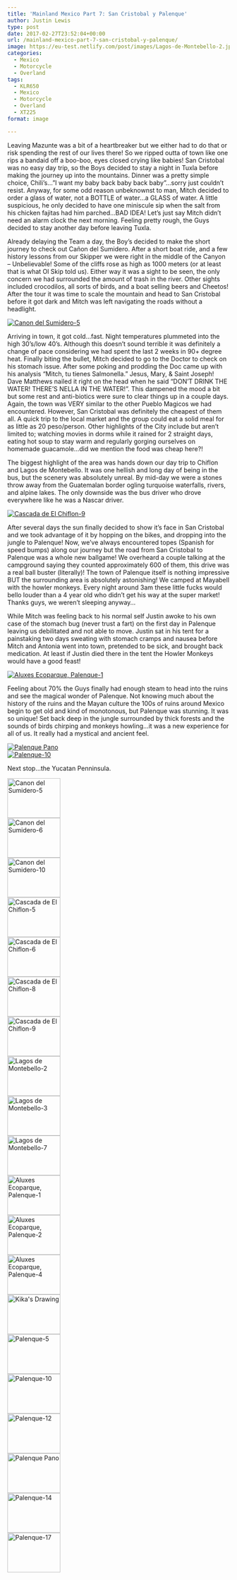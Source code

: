 ```yaml
---
title: 'Mainland Mexico Part 7: San Cristobal y Palenque'
author: Justin Lewis
type: post
date: 2017-02-27T23:52:04+00:00
url: /mainland-mexico-part-7-san-cristobal-y-palenque/
image: https://eu-test.netlify.com/post/images/Lagos-de-Montebello-2.jpg
categories:
  - Mexico
  - Motorcycle
  - Overland
tags:
  - KLR650
  - Mexico
  - Motorcycle
  - Overland
  - XT225
format: image

---
```

Leaving Mazunte was a bit of a heartbreaker but we either had to do that or risk spending the rest of our lives there! So we ripped outta of town like one rips a bandaid off a boo-boo, eyes closed crying like babies! San Cristobal was no easy day trip, so the Boys decided to stay a night in Tuxla before making the journey up into the mountains. Dinner was a pretty simple choice, Chili’s…”I want my baby back baby back baby”…sorry just couldn’t resist. Anyway, for some odd reason unbeknownst to man, Mitch decided to order a glass of water, not a BOTTLE of water…a GLASS of water. A little suspicious, he only decided to have one miniscule sip when the salt from his chicken fajitas had him parched…BAD IDEA! Let’s just say Mitch didn’t need an alarm clock the next morning. Feeling pretty rough, the Guys decided to stay another day before leaving Tuxla.

Already delaying the Team a day, the Boy’s decided to make the short journey to check out Cañon del Sumidero. After a short boat ride, and a few history lessons from our Skipper we were right in the middle of the Canyon – Unbelievable! Some of the cliffs rose as high as 1000 meters (or at least that is what Ol Skip told us). Either way it was a sight to be seen, the only concern we had surrounded the amount of trash in the river. Other sights included crocodilos, all sorts of birds, and a boat selling beers and Cheetos! After the tour it was time to scale the mountain and head to San Cristobal before it got dark and Mitch was left navigating the roads without a headlight.

<div class="ngg-gallery-singlepic-image " style="">
  <a href="http://www.elevationupgrade.com/wp-content/gallery/mainland-mexico-part-7/Canon-del-Sumidero-5.jpg"
		     title=""
             data-src="http://www.elevationupgrade.com/wp-content/gallery/mainland-mexico-part-7/Canon-del-Sumidero-5.jpg"
             data-thumbnail="http://www.elevationupgrade.com/wp-content/gallery/mainland-mexico-part-7/thumbs/thumbs_Canon-del-Sumidero-5.jpg"
             data-image-id="582"
             data-title="Canon del Sumidero-5"
             data-description=""
             target='_self'
             class="ngg-fancybox" rel="d81ab927229b7d56eb7eebff076d7268"> <img class="ngg-singlepic"
             src="http://www.elevationupgrade.com/wp-content/gallery/mainland-mexico-part-7/dynamic/Canon-del-Sumidero-5.jpg-nggid03582-ngg0dyn-0x0x100-00f0w010c010r110f110r010t010.jpg"
             alt="Canon del Sumidero-5"
             title="Canon del Sumidero-5"
 /> </a>
</div>

<!--more-->

Arriving in town, it got cold…fast. Night temperatures plummeted into the high 30’s/low 40’s. Although this doesn’t sound terrible it was definitely a change of pace considering we had spent the last 2 weeks in 90+ degree heat. Finally biting the bullet, Mitch decided to go to the Doctor to check on his stomach issue. After some poking and prodding the Doc came up with his analysis “Mitch, tu tienes Salmonella.” Jesus, Mary, & Saint Joseph! Dave Matthews nailed it right on the head when he said “DON’T DRINK THE WATER! THERE’S NELLA IN THE WATER!”. This dampened the mood a bit but some rest and anti-biotics were sure to clear things up in a couple days. Again, the town was VERY similar to the other Pueblo Magicos we had encountered. However, San Cristobal was definitely the cheapest of them all. A quick trip to the local market and the group could eat a solid meal for as little as 20 peso/person. Other highlights of the City include but aren’t limited to; watching movies in dorms while it rained for 2 straight days, eating hot soup to stay warm and regularly gorging ourselves on homemade guacamole…did we mention the food was cheap here?!

The biggest highlight of the area was hands down our day trip to Chiflon and Lagos de Montebello. It was one hellish and long day of being in the bus, but the scenery was absolutely unreal. By mid-day we were a stones throw away from the Guatemalan border ogling turquoise waterfalls, rivers, and alpine lakes. The only downside was the bus driver who drove everywhere like he was a Nascar driver.

<div class="ngg-gallery-singlepic-image " style="">
  <a href="http://www.elevationupgrade.com/wp-content/gallery/mainland-mexico-part-7/Cascada-de-El-Chiflon-9.jpg"
		     title=""
             data-src="http://www.elevationupgrade.com/wp-content/gallery/mainland-mexico-part-7/Cascada-de-El-Chiflon-9.jpg"
             data-thumbnail="http://www.elevationupgrade.com/wp-content/gallery/mainland-mexico-part-7/thumbs/thumbs_Cascada-de-El-Chiflon-9.jpg"
             data-image-id="588"
             data-title="Cascada de El Chiflon-9"
             data-description=""
             target='_self'
             class="ngg-fancybox" rel="5e337ca23679b1b390cc8ab6a0591e7f"> <img class="ngg-singlepic"
             src="http://www.elevationupgrade.com/wp-content/gallery/mainland-mexico-part-7/dynamic/Cascada-de-El-Chiflon-9.jpg-nggid03588-ngg0dyn-0x0x100-00f0w010c010r110f110r010t010.jpg"
             alt="Cascada de El Chiflon-9"
             title="Cascada de El Chiflon-9"
 /> </a>
</div>

After several days the sun finally decided to show it’s face in San Cristobal and we took advantage of it by hopping on the bikes, and dropping into the jungle to Palenque! Now, we’ve always encountered topes (Spanish for speed bumps) along our journey but the road from San Cristobal to Palenque was a whole new ballgame! We overheard a couple talking at the campground saying they counted approximately 600 of them, this drive was a real ball buster (literally)! The town of Palenque itself is nothing impressive BUT the surrounding area is absolutely astonishing! We camped at Mayabell with the howler monkeys. Every night around 3am these little fucks would bello louder than a 4 year old who didn’t get his way at the super market! Thanks guys, we weren’t sleeping anyway…

While Mitch was feeling back to his normal self Justin awoke to his own case of the stomach bug (never trust a fart) on the first day in Palenque leaving us debilitated and not able to move. Justin sat in his tent for a painstaking two days sweating with stomach cramps and nausea before Mitch and Antonia went into town, pretended to be sick, and brought back medication. At least if Justin died there in the tent the Howler Monkeys would have a good feast!

<div class="ngg-gallery-singlepic-image " style="">
  <a href="http://www.elevationupgrade.com/wp-content/gallery/mainland-mexico-part-7/Aluxes-Ecoparque-Palenque-1.jpg"
		     title=""
             data-src="http://www.elevationupgrade.com/wp-content/gallery/mainland-mexico-part-7/Aluxes-Ecoparque-Palenque-1.jpg"
             data-thumbnail="http://www.elevationupgrade.com/wp-content/gallery/mainland-mexico-part-7/thumbs/thumbs_Aluxes-Ecoparque-Palenque-1.jpg"
             data-image-id="592"
             data-title="Aluxes Ecoparque, Palenque-1"
             data-description=""
             target='_self'
             class="ngg-fancybox" rel="f47dc4e3d91a39093636a90227633013"> <img class="ngg-singlepic"
             src="http://www.elevationupgrade.com/wp-content/gallery/mainland-mexico-part-7/dynamic/Aluxes-Ecoparque-Palenque-1.jpg-nggid03592-ngg0dyn-0x0x100-00f0w010c010r110f110r010t010.jpg"
             alt="Aluxes Ecoparque, Palenque-1"
             title="Aluxes Ecoparque, Palenque-1"
 /> </a>
</div>

Feeling about 70% the Guys finally had enough steam to head into the ruins and see the magical wonder of Palenque. Not knowing much about the history of the ruins and the Mayan culture the 100s of ruins around Mexico begin to get old and kind of monotonous, but Palenque was stunning. It was so unique! Set back deep in the jungle surrounded by thick forests and the sounds of birds chirping and monkeys howling&#8230;it was a new experience for all of us. It really had a mystical and ancient feel.

<div class="ngg-gallery-singlepic-image " style="">
  <a href="http://www.elevationupgrade.com/wp-content/gallery/mainland-mexico-part-7/Palenque-Pano.jpg"
		     title=""
             data-src="http://www.elevationupgrade.com/wp-content/gallery/mainland-mexico-part-7/Palenque-Pano.jpg"
             data-thumbnail="http://www.elevationupgrade.com/wp-content/gallery/mainland-mexico-part-7/thumbs/thumbs_Palenque-Pano.jpg"
             data-image-id="599"
             data-title="Palenque Pano"
             data-description=""
             target='_self'
             class="ngg-fancybox" rel="8453fbb8194efb12150f8047581cfa7d"> <img class="ngg-singlepic"
             src="http://www.elevationupgrade.com/wp-content/gallery/mainland-mexico-part-7/dynamic/Palenque-Pano.jpg-nggid03599-ngg0dyn-0x0x100-00f0w010c010r110f110r010t010.jpg"
             alt="Palenque Pano"
             title="Palenque Pano"
 /> </a>
</div>

<div class="ngg-gallery-singlepic-image " style="">
  <a href="http://www.elevationupgrade.com/wp-content/gallery/mainland-mexico-part-7/Palenque-10.jpg"
		     title=""
             data-src="http://www.elevationupgrade.com/wp-content/gallery/mainland-mexico-part-7/Palenque-10.jpg"
             data-thumbnail="http://www.elevationupgrade.com/wp-content/gallery/mainland-mexico-part-7/thumbs/thumbs_Palenque-10.jpg"
             data-image-id="597"
             data-title="Palenque-10"
             data-description=""
             target='_self'
             class="ngg-fancybox" rel="d68b389c749f2a0516c7d785e9857261"> <img class="ngg-singlepic"
             src="http://www.elevationupgrade.com/wp-content/gallery/mainland-mexico-part-7/dynamic/Palenque-10.jpg-nggid03597-ngg0dyn-0x0x100-00f0w010c010r110f110r010t010.jpg"
             alt="Palenque-10"
             title="Palenque-10"
 /> </a>
</div>

Next stop…the Yucatan Penninsula.

<div
	class="ngg-galleryoverview ngg-ajax-pagination-none"
	id="ngg-gallery-1929-1">
  <!-- Thumbnails -->
  
  <div id="ngg-image-0" class="ngg-gallery-thumbnail-box" >
    <div class="ngg-gallery-thumbnail">
      <a href="http://www.elevationupgrade.com/wp-content/gallery/mainland-mexico-part-7/Canon-del-Sumidero-5.jpg"
               title=""
               data-src="http://www.elevationupgrade.com/wp-content/gallery/mainland-mexico-part-7/Canon-del-Sumidero-5.jpg"
               data-thumbnail="http://www.elevationupgrade.com/wp-content/gallery/mainland-mexico-part-7/thumbs/thumbs_Canon-del-Sumidero-5.jpg"
               data-image-id="582"
               data-title="Canon del Sumidero-5"
               data-description=""
               data-image-slug="canon-del-sumidero-5-1"
               class="ngg-fancybox" rel="1929"> <img
                    title="Canon del Sumidero-5"
                    alt="Canon del Sumidero-5"
                    src="http://www.elevationupgrade.com/wp-content/gallery/mainland-mexico-part-7/thumbs/thumbs_Canon-del-Sumidero-5.jpg"
                    width="120"
                    height="90"
                    style="max-width:100%;"
 /> </a>
    </div>
  </div>
  
  <div id="ngg-image-1" class="ngg-gallery-thumbnail-box" >
    <div class="ngg-gallery-thumbnail">
      <a href="http://www.elevationupgrade.com/wp-content/gallery/mainland-mexico-part-7/Canon-del-Sumidero-6.jpg"
               title=""
               data-src="http://www.elevationupgrade.com/wp-content/gallery/mainland-mexico-part-7/Canon-del-Sumidero-6.jpg"
               data-thumbnail="http://www.elevationupgrade.com/wp-content/gallery/mainland-mexico-part-7/thumbs/thumbs_Canon-del-Sumidero-6.jpg"
               data-image-id="583"
               data-title="Canon del Sumidero-6"
               data-description=""
               data-image-slug="canon-del-sumidero-6-1"
               class="ngg-fancybox" rel="1929"> <img
                    title="Canon del Sumidero-6"
                    alt="Canon del Sumidero-6"
                    src="http://www.elevationupgrade.com/wp-content/gallery/mainland-mexico-part-7/thumbs/thumbs_Canon-del-Sumidero-6.jpg"
                    width="120"
                    height="90"
                    style="max-width:100%;"
 /> </a>
    </div>
  </div>
  
  <div id="ngg-image-2" class="ngg-gallery-thumbnail-box" >
    <div class="ngg-gallery-thumbnail">
      <a href="http://www.elevationupgrade.com/wp-content/gallery/mainland-mexico-part-7/Canon-del-Sumidero-10.jpg"
               title=""
               data-src="http://www.elevationupgrade.com/wp-content/gallery/mainland-mexico-part-7/Canon-del-Sumidero-10.jpg"
               data-thumbnail="http://www.elevationupgrade.com/wp-content/gallery/mainland-mexico-part-7/thumbs/thumbs_Canon-del-Sumidero-10.jpg"
               data-image-id="584"
               data-title="Canon del Sumidero-10"
               data-description=""
               data-image-slug="canon-del-sumidero-10-1"
               class="ngg-fancybox" rel="1929"> <img
                    title="Canon del Sumidero-10"
                    alt="Canon del Sumidero-10"
                    src="http://www.elevationupgrade.com/wp-content/gallery/mainland-mexico-part-7/thumbs/thumbs_Canon-del-Sumidero-10.jpg"
                    width="120"
                    height="90"
                    style="max-width:100%;"
 /> </a>
    </div>
  </div>
  
  <div id="ngg-image-3" class="ngg-gallery-thumbnail-box" >
    <div class="ngg-gallery-thumbnail">
      <a href="http://www.elevationupgrade.com/wp-content/gallery/mainland-mexico-part-7/Cascada-de-El-Chiflon-5.jpg"
               title=""
               data-src="http://www.elevationupgrade.com/wp-content/gallery/mainland-mexico-part-7/Cascada-de-El-Chiflon-5.jpg"
               data-thumbnail="http://www.elevationupgrade.com/wp-content/gallery/mainland-mexico-part-7/thumbs/thumbs_Cascada-de-El-Chiflon-5.jpg"
               data-image-id="585"
               data-title="Cascada de El Chiflon-5"
               data-description=""
               data-image-slug="cascada-de-el-chiflon-5-1"
               class="ngg-fancybox" rel="1929"> <img
                    title="Cascada de El Chiflon-5"
                    alt="Cascada de El Chiflon-5"
                    src="http://www.elevationupgrade.com/wp-content/gallery/mainland-mexico-part-7/thumbs/thumbs_Cascada-de-El-Chiflon-5.jpg"
                    width="120"
                    height="90"
                    style="max-width:100%;"
 /> </a>
    </div>
  </div>
  
  <div id="ngg-image-4" class="ngg-gallery-thumbnail-box" >
    <div class="ngg-gallery-thumbnail">
      <a href="http://www.elevationupgrade.com/wp-content/gallery/mainland-mexico-part-7/Cascada-de-El-Chiflon-6.jpg"
               title=""
               data-src="http://www.elevationupgrade.com/wp-content/gallery/mainland-mexico-part-7/Cascada-de-El-Chiflon-6.jpg"
               data-thumbnail="http://www.elevationupgrade.com/wp-content/gallery/mainland-mexico-part-7/thumbs/thumbs_Cascada-de-El-Chiflon-6.jpg"
               data-image-id="586"
               data-title="Cascada de El Chiflon-6"
               data-description=""
               data-image-slug="cascada-de-el-chiflon-6-1"
               class="ngg-fancybox" rel="1929"> <img
                    title="Cascada de El Chiflon-6"
                    alt="Cascada de El Chiflon-6"
                    src="http://www.elevationupgrade.com/wp-content/gallery/mainland-mexico-part-7/thumbs/thumbs_Cascada-de-El-Chiflon-6.jpg"
                    width="120"
                    height="90"
                    style="max-width:100%;"
 /> </a>
    </div>
  </div>
  
  <div id="ngg-image-5" class="ngg-gallery-thumbnail-box" >
    <div class="ngg-gallery-thumbnail">
      <a href="http://www.elevationupgrade.com/wp-content/gallery/mainland-mexico-part-7/Cascada-de-El-Chiflon-8.jpg"
               title=""
               data-src="http://www.elevationupgrade.com/wp-content/gallery/mainland-mexico-part-7/Cascada-de-El-Chiflon-8.jpg"
               data-thumbnail="http://www.elevationupgrade.com/wp-content/gallery/mainland-mexico-part-7/thumbs/thumbs_Cascada-de-El-Chiflon-8.jpg"
               data-image-id="587"
               data-title="Cascada de El Chiflon-8"
               data-description=""
               data-image-slug="cascada-de-el-chiflon-8-1"
               class="ngg-fancybox" rel="1929"> <img
                    title="Cascada de El Chiflon-8"
                    alt="Cascada de El Chiflon-8"
                    src="http://www.elevationupgrade.com/wp-content/gallery/mainland-mexico-part-7/thumbs/thumbs_Cascada-de-El-Chiflon-8.jpg"
                    width="120"
                    height="90"
                    style="max-width:100%;"
 /> </a>
    </div>
  </div>
  
  <div id="ngg-image-6" class="ngg-gallery-thumbnail-box" >
    <div class="ngg-gallery-thumbnail">
      <a href="http://www.elevationupgrade.com/wp-content/gallery/mainland-mexico-part-7/Cascada-de-El-Chiflon-9.jpg"
               title=""
               data-src="http://www.elevationupgrade.com/wp-content/gallery/mainland-mexico-part-7/Cascada-de-El-Chiflon-9.jpg"
               data-thumbnail="http://www.elevationupgrade.com/wp-content/gallery/mainland-mexico-part-7/thumbs/thumbs_Cascada-de-El-Chiflon-9.jpg"
               data-image-id="588"
               data-title="Cascada de El Chiflon-9"
               data-description=""
               data-image-slug="cascada-de-el-chiflon-9-1"
               class="ngg-fancybox" rel="1929"> <img
                    title="Cascada de El Chiflon-9"
                    alt="Cascada de El Chiflon-9"
                    src="http://www.elevationupgrade.com/wp-content/gallery/mainland-mexico-part-7/thumbs/thumbs_Cascada-de-El-Chiflon-9.jpg"
                    width="120"
                    height="90"
                    style="max-width:100%;"
 /> </a>
    </div>
  </div>
  
  <div id="ngg-image-7" class="ngg-gallery-thumbnail-box" >
    <div class="ngg-gallery-thumbnail">
      <a href="http://www.elevationupgrade.com/wp-content/gallery/mainland-mexico-part-7/Lagos-de-Montebello-2.jpg"
               title=""
               data-src="http://www.elevationupgrade.com/wp-content/gallery/mainland-mexico-part-7/Lagos-de-Montebello-2.jpg"
               data-thumbnail="http://www.elevationupgrade.com/wp-content/gallery/mainland-mexico-part-7/thumbs/thumbs_Lagos-de-Montebello-2.jpg"
               data-image-id="589"
               data-title="Lagos de Montebello-2"
               data-description=""
               data-image-slug="lagos-de-montebello-2-1"
               class="ngg-fancybox" rel="1929"> <img
                    title="Lagos de Montebello-2"
                    alt="Lagos de Montebello-2"
                    src="http://www.elevationupgrade.com/wp-content/gallery/mainland-mexico-part-7/thumbs/thumbs_Lagos-de-Montebello-2.jpg"
                    width="120"
                    height="90"
                    style="max-width:100%;"
 /> </a>
    </div>
  </div>
  
  <div id="ngg-image-8" class="ngg-gallery-thumbnail-box" >
    <div class="ngg-gallery-thumbnail">
      <a href="http://www.elevationupgrade.com/wp-content/gallery/mainland-mexico-part-7/Lagos-de-Montebello-3.jpg"
               title=""
               data-src="http://www.elevationupgrade.com/wp-content/gallery/mainland-mexico-part-7/Lagos-de-Montebello-3.jpg"
               data-thumbnail="http://www.elevationupgrade.com/wp-content/gallery/mainland-mexico-part-7/thumbs/thumbs_Lagos-de-Montebello-3.jpg"
               data-image-id="590"
               data-title="Lagos de Montebello-3"
               data-description=""
               data-image-slug="lagos-de-montebello-3-1"
               class="ngg-fancybox" rel="1929"> <img
                    title="Lagos de Montebello-3"
                    alt="Lagos de Montebello-3"
                    src="http://www.elevationupgrade.com/wp-content/gallery/mainland-mexico-part-7/thumbs/thumbs_Lagos-de-Montebello-3.jpg"
                    width="120"
                    height="90"
                    style="max-width:100%;"
 /> </a>
    </div>
  </div>
  
  <div id="ngg-image-9" class="ngg-gallery-thumbnail-box" >
    <div class="ngg-gallery-thumbnail">
      <a href="http://www.elevationupgrade.com/wp-content/gallery/mainland-mexico-part-7/Lagos-de-Montebello-7.jpg"
               title=""
               data-src="http://www.elevationupgrade.com/wp-content/gallery/mainland-mexico-part-7/Lagos-de-Montebello-7.jpg"
               data-thumbnail="http://www.elevationupgrade.com/wp-content/gallery/mainland-mexico-part-7/thumbs/thumbs_Lagos-de-Montebello-7.jpg"
               data-image-id="591"
               data-title="Lagos de Montebello-7"
               data-description=""
               data-image-slug="lagos-de-montebello-7-1"
               class="ngg-fancybox" rel="1929"> <img
                    title="Lagos de Montebello-7"
                    alt="Lagos de Montebello-7"
                    src="http://www.elevationupgrade.com/wp-content/gallery/mainland-mexico-part-7/thumbs/thumbs_Lagos-de-Montebello-7.jpg"
                    width="120"
                    height="90"
                    style="max-width:100%;"
 /> </a>
    </div>
  </div>
  
  <div id="ngg-image-10" class="ngg-gallery-thumbnail-box" >
    <div class="ngg-gallery-thumbnail">
      <a href="http://www.elevationupgrade.com/wp-content/gallery/mainland-mexico-part-7/Aluxes-Ecoparque-Palenque-1.jpg"
               title=""
               data-src="http://www.elevationupgrade.com/wp-content/gallery/mainland-mexico-part-7/Aluxes-Ecoparque-Palenque-1.jpg"
               data-thumbnail="http://www.elevationupgrade.com/wp-content/gallery/mainland-mexico-part-7/thumbs/thumbs_Aluxes-Ecoparque-Palenque-1.jpg"
               data-image-id="592"
               data-title="Aluxes Ecoparque, Palenque-1"
               data-description=""
               data-image-slug="aluxes-ecoparque-palenque-1"
               class="ngg-fancybox" rel="1929"> <img
                    title="Aluxes Ecoparque, Palenque-1"
                    alt="Aluxes Ecoparque, Palenque-1"
                    src="http://www.elevationupgrade.com/wp-content/gallery/mainland-mexico-part-7/thumbs/thumbs_Aluxes-Ecoparque-Palenque-1.jpg"
                    width="120"
                    height="90"
                    style="max-width:100%;"
 /> </a>
    </div>
  </div>
  
  <div id="ngg-image-11" class="ngg-gallery-thumbnail-box" >
    <div class="ngg-gallery-thumbnail">
      <a href="http://www.elevationupgrade.com/wp-content/gallery/mainland-mexico-part-7/Aluxes-Ecoparque-Palenque-2.jpg"
               title=""
               data-src="http://www.elevationupgrade.com/wp-content/gallery/mainland-mexico-part-7/Aluxes-Ecoparque-Palenque-2.jpg"
               data-thumbnail="http://www.elevationupgrade.com/wp-content/gallery/mainland-mexico-part-7/thumbs/thumbs_Aluxes-Ecoparque-Palenque-2.jpg"
               data-image-id="593"
               data-title="Aluxes Ecoparque, Palenque-2"
               data-description=""
               data-image-slug="aluxes-ecoparque-palenque-2"
               class="ngg-fancybox" rel="1929"> <img
                    title="Aluxes Ecoparque, Palenque-2"
                    alt="Aluxes Ecoparque, Palenque-2"
                    src="http://www.elevationupgrade.com/wp-content/gallery/mainland-mexico-part-7/thumbs/thumbs_Aluxes-Ecoparque-Palenque-2.jpg"
                    width="120"
                    height="90"
                    style="max-width:100%;"
 /> </a>
    </div>
  </div>
  
  <div id="ngg-image-12" class="ngg-gallery-thumbnail-box" >
    <div class="ngg-gallery-thumbnail">
      <a href="http://www.elevationupgrade.com/wp-content/gallery/mainland-mexico-part-7/Aluxes-Ecoparque-Palenque-4.jpg"
               title=""
               data-src="http://www.elevationupgrade.com/wp-content/gallery/mainland-mexico-part-7/Aluxes-Ecoparque-Palenque-4.jpg"
               data-thumbnail="http://www.elevationupgrade.com/wp-content/gallery/mainland-mexico-part-7/thumbs/thumbs_Aluxes-Ecoparque-Palenque-4.jpg"
               data-image-id="594"
               data-title="Aluxes Ecoparque, Palenque-4"
               data-description=""
               data-image-slug="aluxes-ecoparque-palenque-4"
               class="ngg-fancybox" rel="1929"> <img
                    title="Aluxes Ecoparque, Palenque-4"
                    alt="Aluxes Ecoparque, Palenque-4"
                    src="http://www.elevationupgrade.com/wp-content/gallery/mainland-mexico-part-7/thumbs/thumbs_Aluxes-Ecoparque-Palenque-4.jpg"
                    width="120"
                    height="90"
                    style="max-width:100%;"
 /> </a>
    </div>
  </div>
  
  <div id="ngg-image-13" class="ngg-gallery-thumbnail-box" >
    <div class="ngg-gallery-thumbnail">
      <a href="http://www.elevationupgrade.com/wp-content/gallery/mainland-mexico-part-7/Kikas-Drawing.jpg"
               title=""
               data-src="http://www.elevationupgrade.com/wp-content/gallery/mainland-mexico-part-7/Kikas-Drawing.jpg"
               data-thumbnail="http://www.elevationupgrade.com/wp-content/gallery/mainland-mexico-part-7/thumbs/thumbs_Kikas-Drawing.jpg"
               data-image-id="595"
               data-title="Kika&#039;s Drawing"
               data-description=""
               data-image-slug="kikas-drawing"
               class="ngg-fancybox" rel="1929"> <img
                    title="Kika&#039;s Drawing"
                    alt="Kika&#039;s Drawing"
                    src="http://www.elevationupgrade.com/wp-content/gallery/mainland-mexico-part-7/thumbs/thumbs_Kikas-Drawing.jpg"
                    width="120"
                    height="90"
                    style="max-width:100%;"
 /> </a>
    </div>
  </div>
  
  <div id="ngg-image-14" class="ngg-gallery-thumbnail-box" >
    <div class="ngg-gallery-thumbnail">
      <a href="http://www.elevationupgrade.com/wp-content/gallery/mainland-mexico-part-7/Palenque-5.jpg"
               title=""
               data-src="http://www.elevationupgrade.com/wp-content/gallery/mainland-mexico-part-7/Palenque-5.jpg"
               data-thumbnail="http://www.elevationupgrade.com/wp-content/gallery/mainland-mexico-part-7/thumbs/thumbs_Palenque-5.jpg"
               data-image-id="596"
               data-title="Palenque-5"
               data-description=""
               data-image-slug="palenque-5"
               class="ngg-fancybox" rel="1929"> <img
                    title="Palenque-5"
                    alt="Palenque-5"
                    src="http://www.elevationupgrade.com/wp-content/gallery/mainland-mexico-part-7/thumbs/thumbs_Palenque-5.jpg"
                    width="120"
                    height="90"
                    style="max-width:100%;"
 /> </a>
    </div>
  </div>
  
  <div id="ngg-image-15" class="ngg-gallery-thumbnail-box" >
    <div class="ngg-gallery-thumbnail">
      <a href="http://www.elevationupgrade.com/wp-content/gallery/mainland-mexico-part-7/Palenque-10.jpg"
               title=""
               data-src="http://www.elevationupgrade.com/wp-content/gallery/mainland-mexico-part-7/Palenque-10.jpg"
               data-thumbnail="http://www.elevationupgrade.com/wp-content/gallery/mainland-mexico-part-7/thumbs/thumbs_Palenque-10.jpg"
               data-image-id="597"
               data-title="Palenque-10"
               data-description=""
               data-image-slug="palenque-10"
               class="ngg-fancybox" rel="1929"> <img
                    title="Palenque-10"
                    alt="Palenque-10"
                    src="http://www.elevationupgrade.com/wp-content/gallery/mainland-mexico-part-7/thumbs/thumbs_Palenque-10.jpg"
                    width="120"
                    height="90"
                    style="max-width:100%;"
 /> </a>
    </div>
  </div>
  
  <div id="ngg-image-16" class="ngg-gallery-thumbnail-box" >
    <div class="ngg-gallery-thumbnail">
      <a href="http://www.elevationupgrade.com/wp-content/gallery/mainland-mexico-part-7/Palenque-12.jpg"
               title=""
               data-src="http://www.elevationupgrade.com/wp-content/gallery/mainland-mexico-part-7/Palenque-12.jpg"
               data-thumbnail="http://www.elevationupgrade.com/wp-content/gallery/mainland-mexico-part-7/thumbs/thumbs_Palenque-12.jpg"
               data-image-id="598"
               data-title="Palenque-12"
               data-description=""
               data-image-slug="palenque-12"
               class="ngg-fancybox" rel="1929"> <img
                    title="Palenque-12"
                    alt="Palenque-12"
                    src="http://www.elevationupgrade.com/wp-content/gallery/mainland-mexico-part-7/thumbs/thumbs_Palenque-12.jpg"
                    width="120"
                    height="90"
                    style="max-width:100%;"
 /> </a>
    </div>
  </div>
  
  <div id="ngg-image-17" class="ngg-gallery-thumbnail-box" >
    <div class="ngg-gallery-thumbnail">
      <a href="http://www.elevationupgrade.com/wp-content/gallery/mainland-mexico-part-7/Palenque-Pano.jpg"
               title=""
               data-src="http://www.elevationupgrade.com/wp-content/gallery/mainland-mexico-part-7/Palenque-Pano.jpg"
               data-thumbnail="http://www.elevationupgrade.com/wp-content/gallery/mainland-mexico-part-7/thumbs/thumbs_Palenque-Pano.jpg"
               data-image-id="599"
               data-title="Palenque Pano"
               data-description=""
               data-image-slug="palenque-pano"
               class="ngg-fancybox" rel="1929"> <img
                    title="Palenque Pano"
                    alt="Palenque Pano"
                    src="http://www.elevationupgrade.com/wp-content/gallery/mainland-mexico-part-7/thumbs/thumbs_Palenque-Pano.jpg"
                    width="120"
                    height="90"
                    style="max-width:100%;"
 /> </a>
    </div>
  </div>
  
  <div id="ngg-image-18" class="ngg-gallery-thumbnail-box" >
    <div class="ngg-gallery-thumbnail">
      <a href="http://www.elevationupgrade.com/wp-content/gallery/mainland-mexico-part-7/Palenque-14.jpg"
               title=""
               data-src="http://www.elevationupgrade.com/wp-content/gallery/mainland-mexico-part-7/Palenque-14.jpg"
               data-thumbnail="http://www.elevationupgrade.com/wp-content/gallery/mainland-mexico-part-7/thumbs/thumbs_Palenque-14.jpg"
               data-image-id="600"
               data-title="Palenque-14"
               data-description=""
               data-image-slug="palenque-14"
               class="ngg-fancybox" rel="1929"> <img
                    title="Palenque-14"
                    alt="Palenque-14"
                    src="http://www.elevationupgrade.com/wp-content/gallery/mainland-mexico-part-7/thumbs/thumbs_Palenque-14.jpg"
                    width="120"
                    height="90"
                    style="max-width:100%;"
 /> </a>
    </div>
  </div>
  
  <div id="ngg-image-19" class="ngg-gallery-thumbnail-box" >
    <div class="ngg-gallery-thumbnail">
      <a href="http://www.elevationupgrade.com/wp-content/gallery/mainland-mexico-part-7/Palenque-17.jpg"
               title=""
               data-src="http://www.elevationupgrade.com/wp-content/gallery/mainland-mexico-part-7/Palenque-17.jpg"
               data-thumbnail="http://www.elevationupgrade.com/wp-content/gallery/mainland-mexico-part-7/thumbs/thumbs_Palenque-17.jpg"
               data-image-id="601"
               data-title="Palenque-17"
               data-description=""
               data-image-slug="palenque-17"
               class="ngg-fancybox" rel="1929"> <img
                    title="Palenque-17"
                    alt="Palenque-17"
                    src="http://www.elevationupgrade.com/wp-content/gallery/mainland-mexico-part-7/thumbs/thumbs_Palenque-17.jpg"
                    width="120"
                    height="90"
                    style="max-width:100%;"
 /> </a>
    </div>
  </div>
  
  <!-- Pagination -->
  
  <div class='ngg-clear'>
  </div>
</div>
